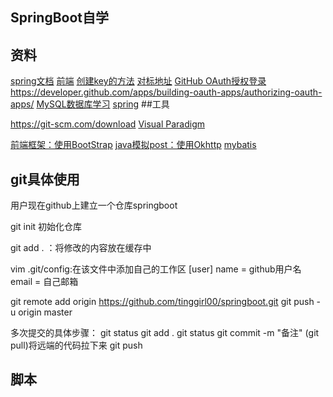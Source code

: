 ## SpringBoot自学

## 资料

[spring文档](https://spring.io/guides)
[前端](https://spring.io/guides/gs/serving-web-content/)
[创建key的方法](https://developer.github.com/v3/guides/managing-deploy-keys/#deploy-keys)
[对标地址](https://elasticsearch.cn/explore)
[GitHub OAuth授权登录](https://developer.github.com/apps/building-oauth-apps/creating-an-oauth-app/)
https://developer.github.com/apps/building-oauth-apps/authorizing-oauth-apps/
[MySQL数据库学习](https://www.runoob.com/mysql/mysql-create-tables.html)
[spring](https://docs.spring.io/spring-boot/docs/2.0.0.RC1/reference/htmlsingle/#boot-features-embedded-database-support)
##工具

https://git-scm.com/download
[Visual Paradigm](https://www.visual-paradigm.com)

[前端框架：使用BootStrap](https://v3.bootcss.com/getting-started/)
[java模拟post：使用Okhttp](https://square.github.io/okhttp)
[mybatis](http://www.mybatis.org/spring-boot-starter/mybatis-spring-boot-autoconfigure/index.html)

## git具体使用

用户现在github上建立一个仓库springboot

git init 初始化仓库

git add . ：将修改的内容放在缓存中

vim .git/config:在该文件中添加自己的工作区
[user]
name = github用户名
email = 自己邮箱

git remote add origin https://github.com/tinggirl00/springboot.git
git push -u origin master


多次提交的具体步骤：
git status
git add .
git status
git commit -m "备注"
(git pull)将远端的代码拉下来
git push

## 脚本






